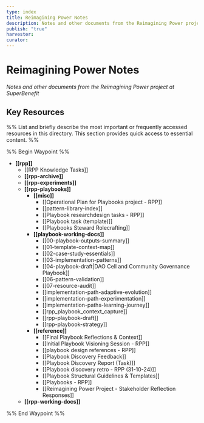 ```yaml
---
type: index
title: Reimagining Power Notes
description: Notes and other documents from the Reimagining Power project at SuperBenefit
publish: "true"
harvester: 
curator:
---
```

# Reimagining Power Notes

_Notes and other documents from the Reimagining Power project at SuperBenefit_

## Key Resources

%% List and briefly describe the most important or frequently accessed resources in this directory. This section provides quick access to essential content. %%


%% Begin Waypoint %%
- **[[rpp]]**
  - [[RPP Knowledge Tasks]]
  - **[[rpp-archive]]**
  - **[[rpp-experiments]]**
  - **[[rpp-playbooks]]**
    - **[[misc]]**
      - [[Operational Plan for Playbooks project - RPP]]
      - [[pattern-library-index]]
      - [[Playbook researchdesign tasks - RPP]]
      - [[Playbook task (template)]]
      - [[Playbooks Steward Rolecrafting]]
    - **[[playbook-working-docs]]**
      - [[00-playbook-outputs-summary]]
      - [[01-template-context-map]]
      - [[02-case-study-essentials]]
      - [[03-implementation-patterns]]
      - [[04-playbook-draft|DAO Cell and Community Governance Playbook]]
      - [[06-pattern-validation]]
      - [[07-resource-audit]]
      - [[implementation-path-adaptive-evolution]]
      - [[implementation-path-experimentation]]
      - [[implementation-paths-learning-journey]]
      - [[rpp_playbook_context_capture]]
      - [[rpp-playbook-draft]]
      - [[rpp-playbook-strategy]]
    - **[[reference]]**
      - [[Final Playbook Reflections & Context]]
      - [[Initial Playbook Visioning Session - RPP]]
      - [[playbook design references - RPP]]
      - [[Playbook Discovery Feedback]]
      - [[Playbook Discovery Report (Task)]]
      - [[Playbook discovery retro - RPP (31-10-24)]]
      - [[Playbook Structural Guidelines & Templates]]
      - [[Playbooks - RPP]]
      - [[Reimagining Power Project - Stakeholder Reflection Responses]]
  - **[[rpp-working-docs]]**

%% End Waypoint %%